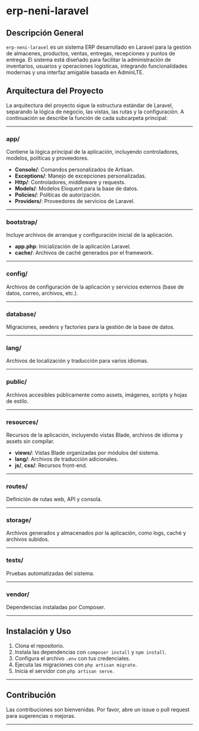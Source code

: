 # erp-neni-laravel

## Descripción General

`erp-neni-laravel` es un sistema ERP desarrollado en Laravel para la gestión de almacenes, productos, ventas, entregas, recepciones y puntos de entrega. El sistema está diseñado para facilitar la administración de inventarios, usuarios y operaciones logísticas, integrando funcionalidades modernas y una interfaz amigable basada en AdminLTE.

## Arquitectura del Proyecto

La arquitectura del proyecto sigue la estructura estándar de Laravel, separando la lógica de negocio, las vistas, las rutas y la configuración. A continuación se describe la función de cada subcarpeta principal:

---

### app/

Contiene la lógica principal de la aplicación, incluyendo controladores, modelos, políticas y proveedores.

- **Console/**: Comandos personalizados de Artisan.
- **Exceptions/**: Manejo de excepciones personalizadas.
- **Http/**: Controladores, middleware y requests.
- **Models/**: Modelos Eloquent para la base de datos.
- **Policies/**: Políticas de autorización.
- **Providers/**: Proveedores de servicios de Laravel.

---

### bootstrap/

Incluye archivos de arranque y configuración inicial de la aplicación.

- **app.php**: Inicialización de la aplicación Laravel.
- **cache/**: Archivos de caché generados por el framework.

---

### config/

Archivos de configuración de la aplicación y servicios externos (base de datos, correo, archivos, etc.).

---

### database/

Migraciones, seeders y factories para la gestión de la base de datos.

---

### lang/

Archivos de localización y traducción para varios idiomas.

---

### public/

Archivos accesibles públicamente como assets, imágenes, scripts y hojas de estilo.

---

### resources/

Recursos de la aplicación, incluyendo vistas Blade, archivos de idioma y assets sin compilar.

- **views/**: Vistas Blade organizadas por módulos del sistema.
- **lang/**: Archivos de traducción adicionales.
- **js/**, **css/**: Recursos front-end.

---

### routes/

Definición de rutas web, API y consola.

---

### storage/

Archivos generados y almacenados por la aplicación, como logs, caché y archivos subidos.

---

### tests/

Pruebas automatizadas del sistema.

---

### vendor/

Dependencias instaladas por Composer.

---

## Instalación y Uso

1. Clona el repositorio.
2. Instala las dependencias con `composer install` y `npm install`.
3. Configura el archivo `.env` con tus credenciales.
4. Ejecuta las migraciones con `php artisan migrate`.
5. Inicia el servidor con `php artisan serve`.

---

## Contribución

Las contribuciones son bienvenidas. Por favor, abre un issue o pull request para sugerencias o mejoras.

---